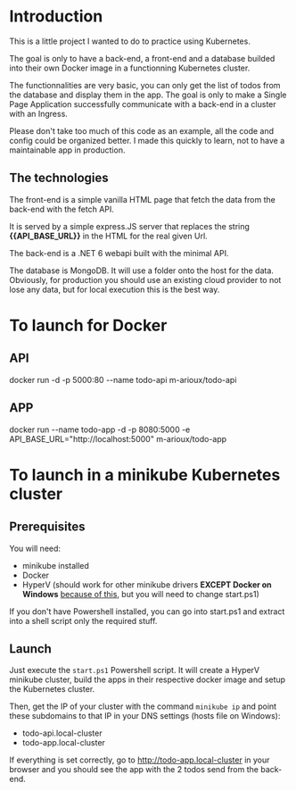 # Introduction

This is a little project I wanted to do to practice using Kubernetes.

The goal is only to have a back-end, a front-end and a database builded into their own Docker image in a functionning Kubernetes cluster.

The functionnalities are very basic, you can only get the list of todos from the database and display them in the app. The goal is only to make a Single Page Application successfully communicate with a back-end in a cluster with an Ingress.

Please don't take too much of this code as an example, all the code and config could be organized better. I made this quickly to learn, not to have a maintainable app in production.

## The technologies

The front-end is a simple vanilla HTML page that fetch the data from the back-end with the fetch API.

It is served by a simple express.JS server that replaces the string **{{API_BASE_URL}}** in the HTML for the real given Url.

The back-end is a .NET 6 webapi built with the minimal API.

The database is MongoDB. It will use a folder onto the host for the data. Obviously, for production you should use an existing cloud provider to not lose any data, but for local execution this is the best way.

# To launch for Docker

## API

docker run -d -p 5000:80 --name todo-api m-arioux/todo-api

## APP

docker run --name todo-app -d -p 8080:5000 -e API_BASE_URL="http://localhost:5000" m-arioux/todo-app

# To launch in a minikube Kubernetes cluster

## Prerequisites

You will need:

- minikube installed
- Docker
- HyperV (should work for other minikube drivers **EXCEPT Docker on Windows** [because of this](https://github.com/kubernetes/minikube/issues/10245), but you will need to change start.ps1)

If you don't have Powershell installed, you can go into start.ps1 and extract into a shell script only the required stuff.

## Launch

Just execute the `start.ps1` Powershell script. It will create a HyperV minikube cluster, build the apps in their respective docker image and setup the Kubernetes cluster.

Then, get the IP of your cluster with the command `minikube ip` and point these subdomains to that IP in your DNS settings (hosts file on Windows):

- todo-api.local-cluster
- todo-app.local-cluster

If everything is set correctly, go to http://todo-app.local-cluster in your browser and you should see the app with the 2 todos send from the back-end.
